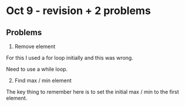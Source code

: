 # Oct 9 - revision + 2 problems

## Problems

1. Remove element

For this I used a for loop initially and this was wrong.

Need to use a while loop.

2. Find max / min element

The key thing to remember here is to set the initial max / min to the first element.
